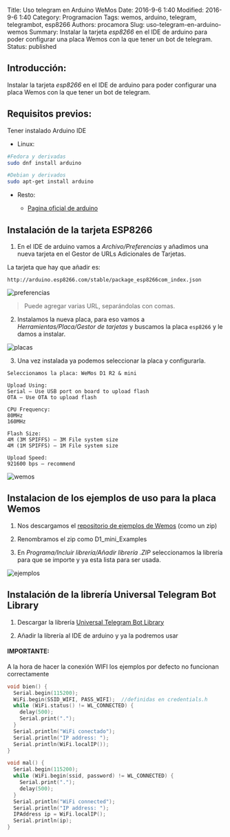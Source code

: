 Title: Uso telegram en Arduino WeMos
Date: 2016-9-6 1:40
Modified: 2016-9-6 1:40
Category: Programacion
Tags: wemos, arduino, telegram, telegrambot, esp8266
Authors: procamora
Slug: uso-telegram-en-arduino-wemos
Summary: Instalar la tarjeta *esp8266* en el IDE de arduino para poder configurar una placa Wemos con la que tener un bot de telegram. 
Status: published


## Introducción:

Instalar la tarjeta *esp8266* en el IDE de arduino para poder configurar una placa Wemos con la que tener un bot de telegram.


## Requisitos previos:

Tener instalado Arduino IDE

- Linux:

```bash
#Fedora y derivadas
sudo dnf install arduino

#Debian y derivados
sudo apt-get install arduino
```
	
- Resto:

	- [Pagina oficial de arduino][arduino]

[arduino]: https://www.arduino.cc/en/Main/Software



## Instalación de la tarjeta ESP8266

1. En el IDE de arduino vamos a *Archivo/Preferencias* y añadimos una nueva tarjeta en el Gestor de URLs Adicionales de Tarjetas.

La tarjeta que hay que añadir es:

`http://arduino.esp8266.com/stable/package_esp8266com_index.json`

![preferencias](/images/2017/preferencias.png)

>  Puede agregar varias URL, separándolas con comas.


2. Instalamos la nueva placa, para eso vamos a *Herramientas/Placa/Gestor de tarjetas* y buscamos la placa `esp8266` y le damos a instalar.

![placas](/images/2017/placas.png)


3. Una vez instalada ya podemos seleccionar la placa y configurarla.

```
Seleccionamos la placa: WeMos D1 R2 & mini

Upload Using:
Serial – Use USB port on board to upload flash
OTA – Use OTA to upload flash

CPU Frequency:
80MHz
160MHz

Flash Size:
4M (3M SPIFFS) – 3M File system size
4M (1M SPIFFS) – 1M File system size

Upload Speed:
921600 bps – recommend
```

![wemos](/images/2017/wemos.png)



## Instalacion de los ejemplos de uso para la placa Wemos

1. Nos descargamos el [repositorio de ejemplos de Wemos][D1_mini_Examples] (como un zip)


2. Renombramos el zip como D1_mini_Examples

3. En *Programa/Incluir librería/Añadir librería .ZIP* seleccionamos la librería para que se importe y ya esta lista para ser usada.

![ejemplos](/images/2017/ejemploswemos.png)

[D1_mini_Examples]: https://github.com/wemos/D1_mini_Examples



## Instalación de la librería Universal Telegram Bot Library


1. Descargar la librería [Universal Telegram Bot Library][telebot]

2. Añadir la librería al IDE de arduino y ya la podremos usar


[telebot]: https://github.com/witnessmenow/Universal-Arduino-Telegram-Bot

#### IMPORTANTE:

A la hora de hacer la conexión WIFI los ejemplos por defecto no funcionan correctamente

```c
void bien() {
  Serial.begin(115200);
  WiFi.begin(SSID_WIFI, PASS_WIFI);  //definidas en credentials.h
  while (WiFi.status() != WL_CONNECTED) {
    delay(500);
    Serial.print(".");
  }
  Serial.println("WiFi conectado");
  Serial.println("IP address: ");
  Serial.println(WiFi.localIP());
}

void mal() {
  Serial.begin(115200);
  while (WiFi.begin(ssid, password) != WL_CONNECTED) {
    Serial.print(".");
    delay(500);
  }
  Serial.println("WiFi connected");
  Serial.println("IP address: ");
  IPAddress ip = WiFi.localIP();
  Serial.println(ip);
}
```
